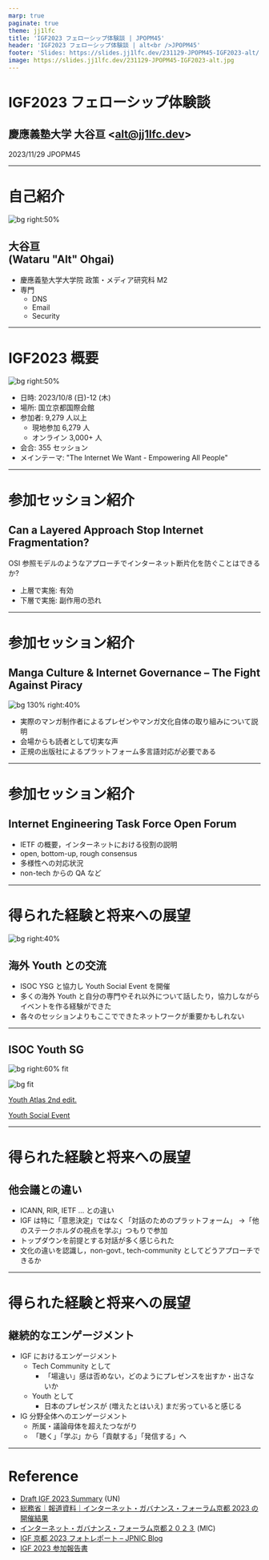 ```yaml
---
marp: true
paginate: true
theme: jj1lfc
title: 'IGF2023 フェローシップ体験談 | JPOPM45'
header: 'IGF2023 フェローシップ体験談 | alt<br />JPOPM45'
footer: 'Slides: https://slides.jj1lfc.dev/231129-JPOPM45-IGF2023-alt/'
image: https://slides.jj1lfc.dev/231129-JPOPM45-IGF2023-alt.jpg
---
```


# IGF2023 フェローシップ体験談

## 慶應義塾大学 大谷亘 \<<alt@jj1lfc.dev>\>

2023/11/29 JPOPM45

---

# 自己紹介

![bg right:50%](./images/231101-ajitora.jpeg)

## 大谷亘<br />(Wataru "Alt" Ohgai)

- 慶應義塾大学大学院
  政策・メディア研究科 M2
- 専門
  - DNS
  - Email
  - Security

---

# IGF2023 概要

![bg right:50%](./images/231129-entrance.jpg)

- 日時: 2023/10/8 (日)-12 (木)
- 場所: 国立京都国際会館
- 参加者: 9,279 人以上
  - 現地参加 6,279 人
  - オンライン 3,000+ 人
- 会合: 355 セッション
- メインテーマ:
  "The Internet We Want - Empowering All People"

---

# 参加セッション紹介

## Can a Layered Approach Stop Internet Fragmentation?

OSI 参照モデルのようなアプローチでインターネット断片化を防ぐことはできるか?

- 上層で実施: 有効
- 下層で実施: 副作用の恐れ

---

# 参加セッション紹介

## Manga Culture & Internet Governance – The Fight Against Piracy

![bg 130% right:40%](./images/231101-manga.jpg)

- 実際のマンガ制作者によるプレゼンやマンガ文化自体の取り組みについて説明
- 会場からも読者として切実な声
- 正規の出版社によるプラットフォーム多言語対応が必要である

---

# 参加セッション紹介

## Internet Engineering Task Force Open Forum

- IETF の概要，インターネットにおける役割の説明
- open, bottom-up, rough consensus
- 多様性への対応状況
- non-tech からの QA など

---

# 得られた経験と将来への展望

![bg right:40%](./images/231101-youth.jpg)

## 海外 Youth との交流

- ISOC YSG と協力し Youth Social Event を開催
- 多くの海外 Youth と自分の専門やそれ以外について話したり，協力しながらイベントを作る経験ができた
- 各々のセッションよりもここでできたネットワークが重要かもしれない

---

## ISOC Youth SG

![bg right:60% fit](./images/231129-book.jpg)

![bg fit](./images/231129-floor.jpg)

[Youth Atlas 2nd edit.](https://bit.ly/atlas2)

[Youth Social Event](https://youthsig.org/igf2023-social-event/)

---

# 得られた経験と将来への展望

## 他会議との違い

- ICANN, RIR, IETF ... との違い
- IGF は特に「意思決定」ではなく「対話のためのプラットフォーム」
  →「他のステークホルダの視点を学ぶ」つもりで参加
- トップダウンを前提とする対話が多く感じられた
- 文化の違いを認識し，non-govt., tech-community としてどうアプローチできるか

---

# 得られた経験と将来への展望

## 継続的なエンゲージメント

- IGF におけるエンゲージメント
  - Tech Community として
    - 「場違い」感は否めない，どのようにプレゼンスを出すか・出さないか
  - Youth として
    - 日本のプレゼンスが (増えたとはいえ) まだ劣っていると感じる
- IG 分野全体へのエンゲージメント
  - 所属・議論母体を超えたつながり
  - 「聴く」「学ぶ」から「貢献する」「発信する」へ

---

# Reference

- [Draft IGF 2023 Summary](https://www.intgovforum.org/en/filedepot_download/300/26575) (UN)
- [総務省｜報道資料｜インターネット・ガバナンス・フォーラム京都 2023 の開催結果](https://www.soumu.go.jp/menu_news/s-news/01tsushin06_02000280.html)
- [インターネット・ガバナンス・フォーラム京都２０２３](https://www.soumu.go.jp/igfkyoto2023/) (MIC)
- [IGF 京都 2023 フォトレポート – JPNIC Blog](https://blog.nic.ad.jp/2023/9306/)
- [IGF 2023 参加報告書](https://www.nic.ad.jp/ja/materials/fellowship-report/igf2023-ohgai-1.pdf)
